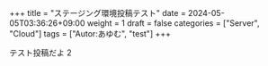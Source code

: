 +++
title = "ステージング環境投稿テスト"
date = 2024-05-05T03:36:26+09:00
weight = 1
draft = false
categories = ["Server", "Cloud"]
tags = ["Autor:あゆむ", "test"]
+++

テスト投稿だよ 2
